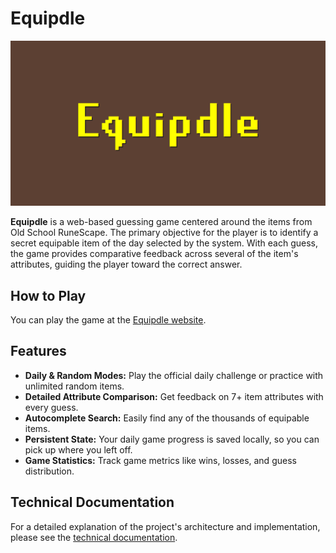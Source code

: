 # Equipdle

![Equipdle Banner](icons/og-image.png)

**Equipdle** is a web-based guessing game centered around the items from Old School RuneScape. The primary objective for the player is to identify a secret equipable item of the day selected by the system. With each guess, the game provides comparative feedback across several of the item's attributes, guiding the player toward the correct answer.



## How to Play

You can play the game at the [Equipdle website](https://equipdle.com).

## Features

* **Daily & Random Modes:** Play the official daily challenge or practice with unlimited random items.
* **Detailed Attribute Comparison:** Get feedback on 7+ item attributes with every guess.
* **Autocomplete Search:** Easily find any of the thousands of equipable items.
* **Persistent State:** Your daily game progress is saved locally, so you can pick up where you left off.
* **Game Statistics:** Track game metrics like wins, losses, and guess distribution.

## Technical Documentation

For a detailed explanation of the project's architecture and implementation, please see the [technical documentation](technical-doc.md).

